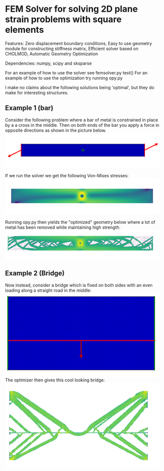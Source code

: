 # FEM Solver for solving 2D plane strain problems with square elements
Features: Zero displacement boundary conditions, Easy to use geometry module for constructing stiffness matrix, Efficient solver based on CHOLMOD, Automatic Geometry Optimization

Dependencies: numpy, scipy and sksparse

For an example of how to use the solver see femsolver.py test()
For an example of how to use the optimization try running opy.py

I make no claims about the following solutions being 'optimal', but they do make for interesting structures.

## Example 1 (bar)
Consider the following problem where a bar of metal is constrained in place by a a cross in the middle. Then on both ends of the bar you apply a force in opposite directions as shown in the picture below.
![Example of problem](images/problem_setup.png)

If we run the solver we get the following Von-Mises stresses:
![Von Mises stresses](images/og_stress.png)

Running opy.py then yields the "optimized" geometry below where a lot of metal has been removed while maintaining high strength.
![Example of geometry generated with opy](images/optimized_stress.png)

## Example 2 (Bridge)
Now instead, consider a bridge which is fixed on both sides with an even loading along a straight road in the middle:
![Bridge problem](images/bridge_problem.png)
The optimizer then gives this cool looking bridge:
![Bridge solution](images/optimized_bridge.png)

